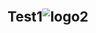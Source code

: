 # Test1![logo2](https://github.com/Shissa27/Test1/assets/125289638/f22dd70a-107b-4597-910d-31be30d20874)
